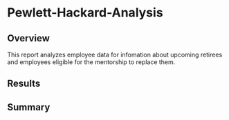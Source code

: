 # Pewlett-Hackard-Analysis

## Overview
This report analyzes employee data for infomation about upcoming retirees and employees eligible for the mentorship to replace them.

## Results

## Summary